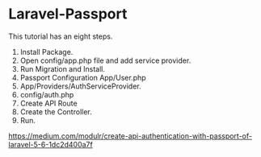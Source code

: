 # Laravel-Passport
This tutorial has an eight steps.

1. Install Package.
2. Open config/app.php file and add service provider.
3. Run Migration and Install.
4. Passport Configuration App/User.php
5. App/Providers/AuthServiceProvider.
6. config/auth.php
7. Create API Route
8. Create the Controller.
9. Run.

https://medium.com/modulr/create-api-authentication-with-passport-of-laravel-5-6-1dc2d400a7f
